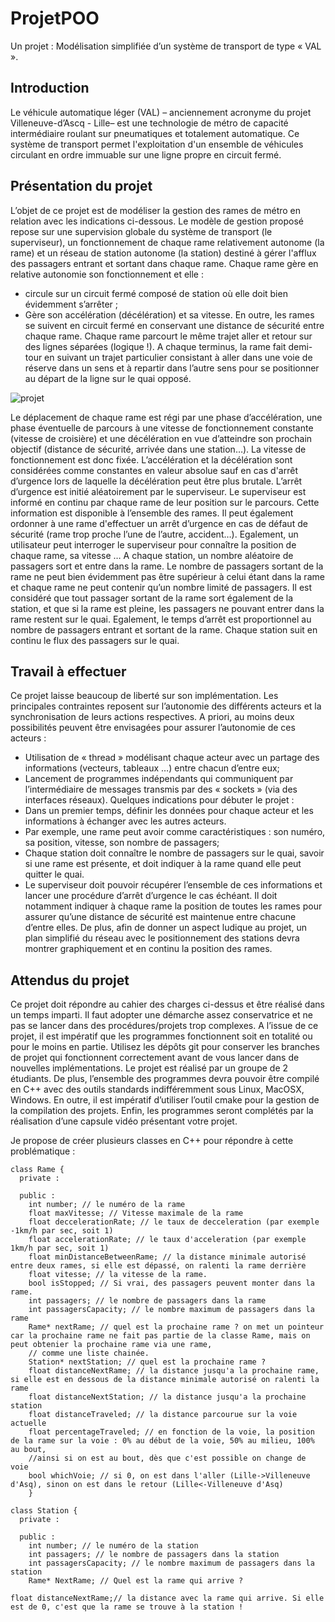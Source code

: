 # ProjetPOO
Un projet : Modélisation simplifiée d’un système de transport de type « VAL ».

## Introduction
Le véhicule automatique léger (VAL) – anciennement acronyme du projet
Villeneuve-d’Ascq - Lille– est une technologie de métro de capacité intermédiaire
roulant sur pneumatiques et totalement automatique. Ce système de transport permet
l'exploitation d'un ensemble de véhicules circulant en ordre immuable sur une ligne
propre en circuit fermé.
## Présentation du projet
L’objet de ce projet est de modéliser la gestion des rames de métro en relation avec les
indications ci-dessous.
Le modèle de gestion proposé repose sur une supervision globale du système de
transport (le superviseur), un fonctionnement de chaque rame relativement autonome
(la rame) et un réseau de station autonome (la station) destiné à gérer l'afflux des
passagers entrant et sortant dans chaque rame.
Chaque rame gère en relative autonomie son fonctionnement et elle :
- circule sur un circuit fermé composé de station où elle doit bien évidemment
s’arrêter ;
- Gère son accélération (décélération) et sa vitesse.
En outre, les rames se suivent en circuit fermé en conservant une distance de sécurité
entre chaque rame. Chaque rame parcourt le même trajet aller et retour sur des lignes
séparées (logique !). A chaque terminus, la rame fait demi-tour en suivant un trajet
particulier consistant à aller dans une voie de réserve dans un sens et à repartir dans
l’autre sens pour se positionner au départ de la ligne sur le quai opposé.

![projet](https://github.com/AntoineHERBAUX/ProjetPOO/assets/112757413/93444503-da71-4876-b774-65a1aba4034e)

Le déplacement de chaque rame est régi par une phase d’accélération, une phase
éventuelle de parcours à une vitesse de fonctionnement constante (vitesse de croisière)
et une décélération en vue d’atteindre son prochain objectif (distance de sécurité,
arrivée dans une station…).
La vitesse de fonctionnement est donc fixée. L’accélération et la décélération sont
considérées comme constantes en valeur absolue sauf en cas d'arrêt d’urgence lors de
laquelle la décélération peut être plus brutale. L’arrêt d’urgence est initié aléatoirement
par le superviseur.
Le superviseur est informé en continu par chaque rame de leur position sur le parcours.
Cette information est disponible à l’ensemble des rames. Il peut également ordonner à
une rame d'effectuer un arrêt d’urgence en cas de défaut de sécurité (rame trop proche
l’une de l’autre, accident…). Egalement, un utilisateur peut interroger le superviseur
pour connaître la position de chaque rame, sa vitesse …
A chaque station, un nombre aléatoire de passagers sort et entre dans la rame. Le
nombre de passagers sortant de la rame ne peut bien évidemment pas être supérieur à
celui étant dans la rame et chaque rame ne peut contenir qu’un nombre limité de
passagers. Il est considéré que tout passager sortant de la rame sort également de la
station, et que si la rame est pleine, les passagers ne pouvant entrer dans la rame
restent sur le quai. Egalement, le temps d’arrêt est proportionnel au nombre de
passagers entrant et sortant de la rame. Chaque station suit en continu le flux des
passagers sur le quai.
## Travail à effectuer
Ce projet laisse beaucoup de liberté sur son implémentation. Les principales contraintes
reposent sur l’autonomie des différents acteurs et la synchronisation de leurs actions
respectives. A priori, au moins deux possibilités peuvent être envisagées pour assurer
l’autonomie de ces acteurs :
- Utilisation de « thread » modélisant chaque acteur avec un partage des
informations (vecteurs, tableaux …) entre chacun d’entre eux;
- Lancement de programmes indépendants qui communiquent par l’intermédiaire
de messages transmis par des « sockets » (via des interfaces réseaux).
Quelques indications pour débuter le projet :
- Dans un premier temps, définir les données pour chaque acteur et les
informations à échanger avec les autres acteurs.
- Par exemple, une rame peut avoir comme caractéristiques : son numéro, sa
position, vitesse, son nombre de passagers;
- Chaque station doit connaître le nombre de passagers sur le quai, savoir si une
rame est présente, et doit indiquer à la rame quand elle peut quitter le quai.
- Le superviseur doit pouvoir récupérer l’ensemble de ces informations et lancer
une procédure d’arrêt d’urgence le cas échéant. Il doit notamment indiquer à
chaque rame la position de toutes les rames pour assurer qu’une distance de
sécurité est maintenue entre chacune d’entre elles.
De plus, afin de donner un aspect ludique au projet, un plan simplifié du réseau avec le
positionnement des stations devra montrer graphiquement et en continu la position des
rames.

## Attendus du projet
Ce projet doit répondre au cahier des charges ci-dessus et être réalisé dans un temps
imparti. Il faut adopter une démarche assez conservatrice et ne pas se lancer dans des
procédures/projets trop complexes. A l’issue de ce projet, il est impératif que les
programmes fonctionnent soit en totalité ou pour le moins en partie. Utilisez les dépôts
git pour conserver les branches de projet qui fonctionnent correctement avant de vous
lancer dans de nouvelles implémentations.
Le projet est réalisé par un groupe de 2 étudiants. De plus, l’ensemble des programmes
devra pouvoir être compilé en C++ avec des outils standards indifféremment sous
Linux, MacOSX, Windows. En outre, il est impératif d’utiliser l’outil cmake pour la
gestion de la compilation des projets. Enfin, les programmes seront complétés par la
réalisation d’une capsule vidéo présentant votre projet.


Je propose de créer plusieurs classes en C++ pour répondre à cette problématique :
```
class Rame {
  private :
    
  public : 
    int number; // le numéro de la rame
    float maxVitesse; // Vitesse maximale de la rame
    float deccelerationRate; // le taux de decceleration (par exemple -1km/h par sec, soit 1)
    float accelerationRate; // le taux d'acceleration (par exemple 1km/h par sec, soit 1)
    float minDistanceBetweenRame; // la distance minimale autorisé entre deux rames, si elle est dépassé, on ralenti la rame derrière
    float vitesse; // la vitesse de la rame. 
    bool isStopped; // Si vrai, des passagers peuvent monter dans la rame.
    int passagers; // le nombre de passagers dans la rame
    int passagersCapacity; // le nombre maximum de passagers dans la rame
    Rame* nextRame; // quel est la prochaine rame ? on met un pointeur car la prochaine rame ne fait pas partie de la classe Rame, mais on peut obtenier la prochaine rame via une rame,
    // comme une liste chainée.
    Station* nextStation; // quel est la prochaine rame ?
    float distanceNextRame; // la distance jusqu'a la prochaine rame, si elle est en dessous de la distance minimale autorisé on ralenti la rame
    float distanceNextStation; // la distance jusqu'a la prochaine station
    float distanceTraveled; // la distance parcourue sur la voie actuelle
    float percentageTraveled; // en fonction de la voie, la position de la rame sur la voie : 0% au début de la voie, 50% au milieu, 100% au bout, 
    //ainsi si on est au bout, dès que c'est possible on change de voie
    bool whichVoie; // si 0, on est dans l'aller (Lille->Villeneuve d'Asq), sinon on est dans le retour (Lille<-Villeneuve d'Asq)
    }

class Station {
  private :
  
  public :
    int number; // le numéro de la station
    int passagers; // le nombre de passagers dans la station
    int passagersCapacity; // le nombre maximum de passagers dans la station
    Rame* NextRame; // Quel est la rame qui arrive ?
```
    float distanceNextRame;// la distance avec la rame qui arrive. Si elle est de 0, c'est que la rame se trouve à la station !
    
      
      
